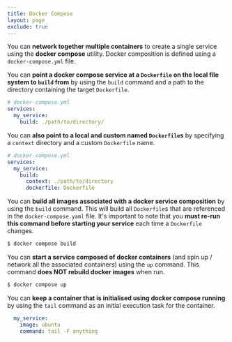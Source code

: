 ```yaml
---
title: Docker Compose
layout: page
exclude: true
---
```


You can **network together multiple containers** to create a single service using the **docker compose** utility. Docker composition is defined using a `docker-compose.yml` file.

You can **point a docker compose service at a `Dockerfile` on the local file system to `build` from** by using the `build` command and a path to the directory containing the target `Dockerfile`.
```yaml
# docker-compose.yml
services:
  my_service:
    build: ./path/to/directory/
```

You can **also point to a local and custom named `Dockerfile`s** by specifying a `context` directory and a custom `Dockerfile` name.
```yaml
# docker-compose.yml
services:
  my_service:
    build:
      context: ./path/to/directory
      dockerfile: Dockerfile
```

You can **build all images associated with a docker service composition** by using the `build` command. This will build all `Dockerfile`s that are referenced in the `docker-compose.yaml` file. It's important to note that you **must re-run this command before starting your service** each time a `Dockerfile` changes.
```bash
$ docker compose build
```

You can **start a service composed of docker containers** (and spin up / network all the associated containers) using the `up` command. This command **does NOT rebuild docker images** when run.
```bash
$ docker compose up
```

You can **keep a container that is initialised using docker compose running** by using the `tail` command as an initial execution task for the container.
```yaml
  my_service:
    image: ubuntu
    command: tail -F anything
```
<!--stackedit_data:
eyJoaXN0b3J5IjpbLTExMTgzNzI3OTAsMTM3MjgyNTk1MiwxNz
Y0NzY1NTE5XX0=
-->